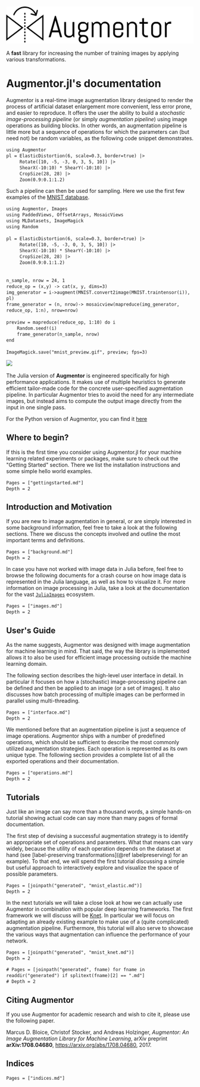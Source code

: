 ![header](https://raw.githubusercontent.com/JuliaML/FileStorage/master/Augmentor/readme/header.png)

A **fast** library for increasing the number of training images
by applying various transformations.

# Augmentor.jl's documentation

Augmentor is a real-time image augmentation library designed to
render the process of artificial dataset enlargement more
convenient, less error prone, and easier to reproduce. It offers
the user the ability to build a *stochastic image-processing
pipeline* (or simply *augmentation pipeline*) using image
operations as building blocks. In other words, an augmentation
pipeline is little more but a sequence of operations for which
the parameters can (but need not) be random variables, as the
following code snippet demonstrates.

```@repl
using Augmentor
pl = ElasticDistortion(6, scale=0.3, border=true) |>
     Rotate([10, -5, -3, 0, 3, 5, 10]) |>
     ShearX(-10:10) * ShearY(-10:10) |>
     CropSize(28, 28) |>
     Zoom(0.9:0.1:1.2)
```

Such a pipeline can then be used for sampling. Here we use the
first few examples of the [MNIST
database](http://yann.lecun.com/exdb/mnist/).

```@eval
using Augmentor, Images
using PaddedViews, OffsetArrays, MosaicViews
using MLDatasets, ImageMagick
using Random

pl = ElasticDistortion(6, scale=0.3, border=true) |>
     Rotate([10, -5, -3, 0, 3, 5, 10]) |>
     ShearX(-10:10) * ShearY(-10:10) |>
     CropSize(28, 28) |>
     Zoom(0.9:0.1:1.2)


n_sample, nrow = 24, 1
reduce_op = (x,y) -> cat(x, y, dims=3)
img_generator = i->augment(MNIST.convert2image(MNIST.traintensor(i)), pl)
frame_generator = (n, nrow)-> mosaicview(mapreduce(img_generator, reduce_op, 1:n), nrow=nrow)

preview = mapreduce(reduce_op, 1:10) do i
    Random.seed!(i)
    frame_generator(n_sample, nrow)
end

ImageMagick.save("mnist_preview.gif", preview; fps=3)
```

![](mnist_preview.gif)

The Julia version of **Augmentor** is engineered specifically for
high performance applications. It makes use of multiple
heuristics to generate efficient tailor-made code for the
concrete user-specified augmentation pipeline. In particular
Augmentor tries to avoid the need for any intermediate images,
but instead aims to compute the output image directly from the
input in one single pass.

For the Python version of Augmentor, you can find it [here](https://github.com/mdbloice/Augmentor)

## Where to begin?

If this is the first time you consider using Augmentor.jl for
your machine learning related experiments or packages, make sure
to check out the "Getting Started" section. There we list the
installation instructions and some simple hello world examples.

```@contents
Pages = ["gettingstarted.md"]
Depth = 2
```

## Introduction and Motivation

If you are new to image augmentation in general, or are simply
interested in some background information, feel free to take a
look at the following sections. There we discuss the concepts
involved and outline the most important terms and definitions.

```@contents
Pages = ["background.md"]
Depth = 2
```

In case you have not worked with image data in Julia before, feel
free to browse the following documents for a crash course on how
image data is represented in the Julia language, as well as how
to visualize it. For more information on image processing in
Julia, take a look at the documentation for the vast
[`JuliaImages`](https://juliaimages.github.io/stable/) ecosystem.

```@contents
Pages = ["images.md"]
Depth = 2
```

## User's Guide

As the name suggests, Augmentor was designed with image
augmentation for machine learning in mind. That said, the way the
library is implemented allows it to also be used for efficient
image processing outside the machine learning domain.

The following section describes the high-level user interface in
detail. In particular it focuses on how a (stochastic)
image-processing pipeline can be defined and then be applied to
an image (or a set of images). It also discusses how batch
processing of multiple images can be performed in parallel using
multi-threading.

```@contents
Pages = ["interface.md"]
Depth = 2
```

We mentioned before that an augmentation pipeline is just a
sequence of image operations. Augmentor ships with a number of
predefined operations, which should be sufficient to describe the
most commonly utilized augmentation strategies. Each operation is
represented as its own unique type. The following section
provides a complete list of all the exported operations and their
documentation.

```@contents
Pages = ["operations.md"]
Depth = 2
```

## Tutorials

Just like an image can say more than a thousand words, a simple
hands-on tutorial showing actual code can say more than many
pages of formal documentation.

The first step of devising a successful augmentation strategy is
to identify an appropriate set of operations and parameters. What
that means can vary widely, because the utility of each operation
depends on the dataset at hand (see [label-preserving
transformations](@ref labelpreserving) for an example). To that
end, we will spend the first tutorial discussing a simple but
useful approach to interactively explore and visualize the space
of possible parameters.

```@contents
Pages = [joinpath("generated", "mnist_elastic.md")]
Depth = 2
```

In the next tutorials we will take a close look at how we can
actually use Augmentor in combination with popular deep learning
frameworks. The first framework we will discuss will be
[Knet](https://github.com/denizyuret/Knet.jl). In particular we
will focus on adapting an already existing example to make use of
a (quite complicated) augmentation pipeline. Furthermore, this
tutorial will also serve to showcase the various ways that
augmentation can influence the performance of your network.

```@contents
Pages = [joinpath("generated", "mnist_knet.md")]
Depth = 2
```

```@eval
# Pages = [joinpath("generated", fname) for fname in readdir("generated") if splitext(fname)[2] == ".md"]
# Depth = 2
```

## Citing Augmentor

If you use Augmentor for academic research and wish to cite it,
please use the following paper.

Marcus D. Bloice, Christof Stocker, and Andreas Holzinger,
*Augmentor: An Image Augmentation Library for Machine Learning*,
arXiv preprint **arXiv:1708.04680**,
<https://arxiv.org/abs/1708.04680>, 2017.

## Indices

```@contents
Pages = ["indices.md"]
```
